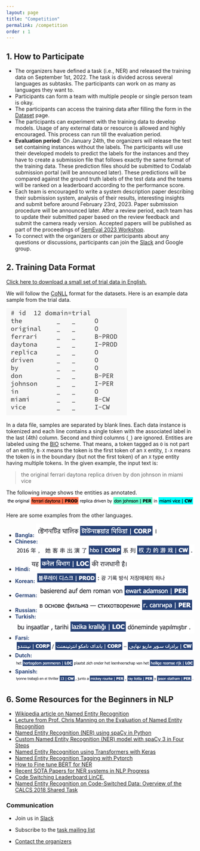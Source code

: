 ```yaml
---
layout: page
title: "Competition"
permalink: /competition
order : 1
---
```


<!--<mark>The competition is over. The <a href="/dataset" target="_blank">dataset</a> is publicly available. You can check out the post-evaluation phase <a href="https://competitions.codalab.org/competitions/36425" target="_blank">here</a>.</mark>-->

## 1. How to Participate
* The organizers have defined a task (i.e., NER) and released the training data on September 1st, 2022. The task is divided across several languages as subtasks. The participants can work on as many as languages they want to.
* Participants can form a team with multiple people or single person team is okay.
* The participants can access the training data after filling the form in the <a href="/dataset" target="_blank">Dataset</a> page. 
* The participants can experiment with the training data to develop models. Usage of any external data or resource is allowed and highly encouraged. This process can run till the evaluation period.
* __Evaluation period__: On January 24th, the organizers will release the test set containing instances without the labels. The participants will use their developed models to predict the labels for the instances and they have to create a submission file that follows exactly the same format of the training data. These prediction files should be submitted to Codalab submission portal (will be announced later). These predictions will be compared against the ground truth labels of the test data and the teams will be ranked on a leaderboard according to the performance score.
* Each team is encouraged to write a system description paper describing their submission system, analysis of their results, interesting insights and submit before around February 23rd, 2023. Paper submission procedure will be announced later. After a review period, each team has to update their submitted paper based on the review feedback and submit the camera ready version. Accepted papers will be published as part of the proceedings of <a href="https://semeval.github.io" target="_blank">SemEval 2023 Workshop</a>.
* To connect with the organizers or other participants about any questions or discussions, participants can join the <a href="https://join.slack.com/t/multiconer/shared_invite/zt-vi3g97cx-MpqTvS07XX22S78nRC2s0Q" target="_blank">Slack</a> and Google group.



## 2. Training Data Format
<a href="data/semeval_2021_task_11_trial_data.txt" download>Click here to download a small set of trial data in English.</a>

We will follow the [CoNLL](https://universaldependencies.org/docs/format.html) format for the datasets. Here is an example data sample from the trial data.

![.](images/trial_data_sample.png)


In a data file, samples are separated by blank lines. Each data instance is tokenized and each line contains a single token with the associated label in the last (4th) column. Second and third columns (`_`) are ignored. Entities are labeled using the [BIO](https://natural-language-understanding.fandom.com/wiki/Named_entity_recognition#BIO) scheme. That means, a token tagged as `O` is not part of an entity, `B-X` means the token is the first token of an `X` entity, `I-X` means the token is in the boundary (but not the first token) of an `X` type entity having multiple tokens. In the given example, the input text is:

> the original ferrari daytona replica driven by don johnson in miami vice

The following image shows the entities as annotated.
![.](images/trial_sample_viz.png)

Here are some examples from the other languages.
* <span style="color:#274277"><b>Bangla:</b></span> ![.](images/b/BN.png)
* <span style="color:#274277"><b>Chinese:</b></span>![.](images/b/ZH.png)
* <span style="color:#274277"><b>Hindi:</b></span>![.](images/b/HI.png)
* <span style="color:#274277"><b>Korean:</b></span>![.](images/b/KO.png)
* <span style="color:#274277"><b>German:</b></span> ![.](images/b/DE.png)
* <span style="color:#274277"><b>Russian:</b></span>![.](images/b/RU.png)
* <span style="color:#274277"><b>Turkish:</b></span>![.](images/b/TR.png)
* <span style="color:#274277"><b>Farsi:</b></span>![.](images/b/FA.png)
* <span style="color:#274277"><b>Dutch:</b></span>![.](images/b/NL.png)
* <span style="color:#274277"><b>Spanish:</b></span> ![.](images/b/ES.png)





<!--## Official Competition Metric for the Task-->

<!--

## 3. Label Space
In this task, we focus on the following six entity types:
1. __PER__ : Person
2. __LOC__ : Location
3. __GRP__ : Group
4. __CORP__ : Corporation
5. __PROD__ : Product
6. __CW__: Creative Work


## 4. Evaluation 
In this shared task, we provide train/dev/test data for 11 languages. Additionally, we provide dev and test sets for <a href="https://en.wikipedia.org/wiki/Code-mixing" target="_blank">code-mixed language</a> (Find relevant resources in Section 6). As a summary, we provide 11 training files and 12 dev/test files. This codalab competition is in practice phase, where you are allowed to submit prediction file for dev sets. The evaluation framework is divided in three broad tracks. 
1. **Multi-lingual (Track 1)**: In this track, the participants have to train a single multi-lingual NER model using training data for all the languages. This model should be used to generate prediction files for each of the 11 languages’ evaluation (dev/test) set and a code-mixed evaluation set. That means the model should be able to handle monolingual data from any of the languages and code-mixed cases as well.\\
<span style="color:red">Predictions from any **mono-lingual** model is not allowed in this track. Therefore, please do not submit predictions from mono-lingual models in this track.</span>.

2. **Mono-lingual (Tack 2-12)**: In this track, the participants have to train a model that works for only one language. For each language, there will be one dev/test set that contains examples for that particular language. Participants have to train a mono-lingual model for the language of their interest and use that to create prediction file for the evaluation set of that language.\\
<span style="color:red">Predictions from any **multi-lingual** model is not allowed in this track.</span>

3. **Code-mixed (Tack 13)**: This test data contains have code-mixed samples. These samples will include tokens from any of the 11 mentioned languages in the shared task. This is an additional test set apart from the 11 mono-lingual test sets.

## 5. Submission Instructions
The evaluation script is based on [conlleval.pl](https://github.com/chakki-works/seqeval/blob/master/tests/conlleval.pl). 
### 5.1. Format of prediction file
The prediction file should follow [CoNLL](https://universaldependencies.org/format.html) format but only contain tags. That means, each line contains only the predicted tags of the tokens and sentences are separated by a blank line. Make sure your tags in your prediction file are exactly aligned with the provide dev/test sets.  For example, 
* Given `en_dev.conll` or `en_test.conll`
    * 
        ```
      # id f423a88e-02b7-4d61-a546-4a1bd89cfa15    domain=dev
        it _ _ _
        originally _ _ _
        operated _ _ _
        seven _ _ _
        bus _ _ _
        routes _ _ _
        which _ _ _
        were _ _ _
        mainly _ _ _
        supermarket _ _ _
        routes _ _ _
        for _ _ _
        asda _ _ _
        and _ _ _
        tesco _ _ _
        . _ _ _
        
        ...
      ```
        
* You will need generate the prediction file `en.pred.conll` in the follow format
    * 
        ```
        #(You can either delete sentence id or keep it)
        O
        O
        O
        O
        O
        O
        O
        O
        O
        O
        O
        O
        B-CORP
        O
        B-CORP
        O
        
        ...
        ```
        
### 5.2. Prepare submission files
Follow the below instructions to submit your prediction files for a track. Codalab requires all submissions in zip format

* Use your trained model to generate a prediction file for a specific tack and name it in this format: `<language_code>.pred.conll`. 
    * For example, when you participate in the English track, you will need to generate a prediction file for en_dev.conll (or en_test.conll in the testing phase) and name it as en.pred.conll.
    * The language_code values for  **Track 12 Multilingual** and **Track 13 code mixed** are **multi** and **mix**, respectively. That means, you will need to name the prediction file as `multi.pred.conll` or `mix.pred.conll`.
* Compress the `<language_code>.pred.conll` file to a zip file by using zip `my_submission.zip <language_code>.pred.conll` (or your favorite zip utility), and the submit the zip file to the right track on Codalab.
-->




## 6. Some Resources for the Beginners in NLP
* <a href="https://en.wikipedia.org/wiki/Named-entity_recognition" target="_blank">Wikipedia article on Named Entity Recognition</a>
* <a href="https://www.youtube.com/watch?v=MY9fs1Plh_o" target="_blank">Lecture from Prof. Chris Manning on the Evaluation of Named Entity Recognition</a>
* <a href="https://www.geeksforgeeks.org/python-named-entity-recognition-ner-using-spacy" target="_blank">Named Entity Recognition (NER) using spaCy in Python</a>
* <a href="https://medium.com/analytics-vidhya/custom-named-entity-recognition-ner-model-with-spacy-3-in-four-steps-7e903688d51" target="_blank">Custom Named Entity Recognition (NER) model with spaCy 3 in Four Steps</a>
* <a href="https://keras.io/examples/nlp/ner_transformers" target="_blank">Named Entity Recognition using Transformers with Keras</a>
* <a href="https://cs230.stanford.edu/blog/namedentity" target="_blank">Named Entity Recognition Tagging with Pytorch</a>
* <a href="https://skimai.com/how-to-fine-tune-bert-for-named-entity-recognition-ner/" target="_blank">How to Fine tune BERT for NER</a>
* <a href="http://nlpprogress.com/english/named_entity_recognition.html" target="_blank">Recent SOTA Papers for NER systems in NLP Progress</a>
* <a href="https://ritual.uh.edu/lince/home">Code Switching Leaderboard LinCE.</a>
* <a href="https://aclanthology.org/W18-3219.pdf">Named Entity Recognition on Code-Switched Data:
Overview of the CALCS 2018 Shared Task</a>

### Communication
* Join us in <a href="https://join.slack.com/t/multiconer/shared_invite/zt-vi3g97cx-MpqTvS07XX22S78nRC2s0Q" target="_blank">Slack</a>

* Subscribe to the [task mailing list](mailto:multiconer-semeval@googlegroups.com)

* [Contact the organizers](mailto:multiconer-semeval-organizers@googlegroups.com)